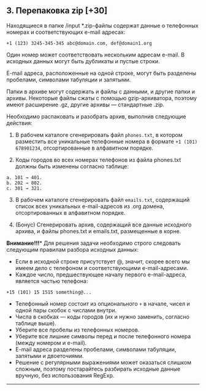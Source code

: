 ## 3. Перепаковка zip [+30]
 
Находящиеся в папке /input *.zip-файлы содержат данные о телефонных номерах и соответствующих e-mail адресах:
 
```
+1 (123) 3245-345-345 abc@domain.com, def@domain1.org
```
 
Один номер может соответствовать нескольким адресам e-mail.  В исходных данных могут быть дубликаты и пустые строки.
 
E-mail адреса, расположенные на одной строке, могут быть разделены пробелами, символами табуляции и запятыми.
 
Папки в архиве могут содержать и файлы с данными, и другие папки и архивы.  Некоторые файлы сжаты с помощью gzip-архиватора, поэтому имеют расширение .gz, другие архивы — стандартные .zip.
 
Необходимо распаковать и разобрать архив, выполнив следующие действия:
 
1. В рабочем каталоге сгенерировать файл ```phones.txt```, в котором разместить все уникальные телефонные номера в формате ```+1 (101) 678901234```, отсортированные в алфавитном порядке.
 
2. Коды городов во всех номерах телефонов из файла phones.txt должны быть изменены согласно таблице:
 
```
a. 101 → 401.
b. 202 → 802.
c. 301 → 321.
```
 
3. В рабочем каталоге сгенерировать файл ```emails.txt```, содержащий список всех уникальных e-mail-адресов из .org домена, отсортированных в алфавитном порядке.
 
4. (Бонус) Сгенерировать архив, содержащий все данные исходного архива, и файлы phones.txt и emails.txt, размещенные в корне.
 
 
**Внимание!!!***
Для решения задачи необходимо строго следовать следующим правилам разбора исходных данных:
* Если в исходной строке присутствует @, значит, скорее всего мы имеем дело с телефоном и соответствующими e-mail-адресами.
* Каждое число, предшествующее началу первого e-mail-адреса, является частью телефона:
 
```
+15 (101) 15 1515 something@...
```
 
* Телефонный номер состоит из опционального ```+``` в начале, чисел и одной пары скобок с числами внутри.
* Числа в скобках — коды городов (их и нужно заменить, согласно таблице выше).
* Уберите все пробелы из телефонных номеров.
* Уберите все лишние символы перед и после телефонного номера (между номером и e-mail).
* E-mail адреса разделены пробелами, символами табуляции, запятыми и двоеточиями.
* Решение с регулярными выражениями может оказаться слишком сложным, поэтому постарайтесь разбирать исходные данные вручную, без использования RegExp.
 
----
 

